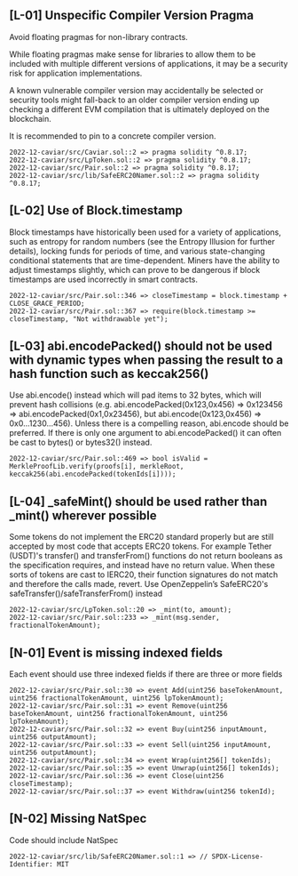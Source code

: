 

## [L-01] Unspecific Compiler Version Pragma

Avoid floating pragmas for non-library contracts.

While floating pragmas make sense for libraries to allow them to be included with multiple different versions of applications, it may be a security risk for application implementations.

A known vulnerable compiler version may accidentally be selected or security tools might fall-back to an older compiler version ending up checking a different EVM compilation that is ultimately deployed on the blockchain.

It is recommended to pin to a concrete compiler version.

```
2022-12-caviar/src/Caviar.sol::2 => pragma solidity ^0.8.17;
2022-12-caviar/src/LpToken.sol::2 => pragma solidity ^0.8.17;
2022-12-caviar/src/Pair.sol::2 => pragma solidity ^0.8.17;
2022-12-caviar/src/lib/SafeERC20Namer.sol::2 => pragma solidity ^0.8.17;
```

## [L-02] Use of Block.timestamp

Block timestamps have historically been used for a variety of applications, such as entropy for random numbers (see the Entropy Illusion for further details), locking funds for periods of time, and various state-changing conditional statements that are time-dependent. Miners have the ability to adjust timestamps slightly, which can prove to be dangerous if block timestamps are used incorrectly in smart contracts.

```
2022-12-caviar/src/Pair.sol::346 => closeTimestamp = block.timestamp + CLOSE_GRACE_PERIOD;
2022-12-caviar/src/Pair.sol::367 => require(block.timestamp >= closeTimestamp, "Not withdrawable yet");
```

## [L-03] abi.encodePacked() should not be used with dynamic types when passing the result to a hash function such as keccak256()

Use abi.encode() instead which will pad items to 32 bytes, which will prevent hash collisions (e.g. abi.encodePacked(0x123,0x456) => 0x123456 => abi.encodePacked(0x1,0x23456), but abi.encode(0x123,0x456) => 0x0...1230...456). Unless there is a compelling reason, abi.encode should be preferred. If there is only one argument to abi.encodePacked() it can often be cast to bytes() or bytes32() instead.

```
2022-12-caviar/src/Pair.sol::469 => bool isValid = MerkleProofLib.verify(proofs[i], merkleRoot, keccak256(abi.encodePacked(tokenIds[i])));
```

## [L-04] _safeMint() should be used rather than _mint() wherever possible

Some tokens do not implement the ERC20 standard properly but are still accepted by most code that accepts ERC20 tokens. For example Tether (USDT)'s transfer() and transferFrom() functions do not return booleans as the specification requires, and instead have no return value. When these sorts of tokens are cast to IERC20, their function signatures do not match and therefore the calls made, revert. Use OpenZeppelin’s SafeERC20's safeTransfer()/safeTransferFrom() instead

```
2022-12-caviar/src/LpToken.sol::20 => _mint(to, amount);
2022-12-caviar/src/Pair.sol::233 => _mint(msg.sender, fractionalTokenAmount);
```

## [N-01] Event is missing indexed fields

Each event should use three indexed fields if there are three or more fields

```
2022-12-caviar/src/Pair.sol::30 => event Add(uint256 baseTokenAmount, uint256 fractionalTokenAmount, uint256 lpTokenAmount);
2022-12-caviar/src/Pair.sol::31 => event Remove(uint256 baseTokenAmount, uint256 fractionalTokenAmount, uint256 lpTokenAmount);
2022-12-caviar/src/Pair.sol::32 => event Buy(uint256 inputAmount, uint256 outputAmount);
2022-12-caviar/src/Pair.sol::33 => event Sell(uint256 inputAmount, uint256 outputAmount);
2022-12-caviar/src/Pair.sol::34 => event Wrap(uint256[] tokenIds);
2022-12-caviar/src/Pair.sol::35 => event Unwrap(uint256[] tokenIds);
2022-12-caviar/src/Pair.sol::36 => event Close(uint256 closeTimestamp);
2022-12-caviar/src/Pair.sol::37 => event Withdraw(uint256 tokenId);
```

## [N-02] Missing NatSpec

Code should include NatSpec

```
2022-12-caviar/src/lib/SafeERC20Namer.sol::1 => // SPDX-License-Identifier: MIT
```

